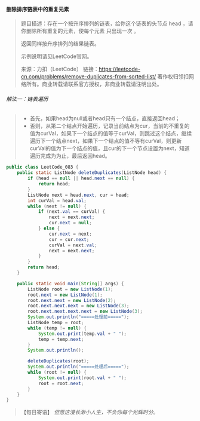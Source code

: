 #### 删除排序链表中的重复元素

> 题目描述：存在一个按升序排列的链表，给你这个链表的头节点 head ，请你删除所有重复的元素，使每个元素 只出现一次 。
>
> 返回同样按升序排列的结果链表。
>
> 示例说明请见LeetCode官网。
>
> 来源：力扣（LeetCode）
> 链接：https://leetcode-cn.com/problems/remove-duplicates-from-sorted-list/
> 著作权归领扣网络所有。商业转载请联系官方授权，非商业转载请注明出处。

###### 解法一：链表遍历

> - 首先，如果head为null或者head只有一个结点，直接返回head；
> - 否则，从第二个结点开始遍历，记录当前结点为cur，当前的不重复的值为curVal，如果下一个结点的值等于curVal，则跳过这个结点，继续遍历下一个结点next，如果下一个结点的值不等有curVal，则更新curVal的值为下一个结点的值，且cur的下一个节点设置为next，知道遍历完成为为止，最后返回head。

```java
public class LeetCode_083 {
    public static ListNode deleteDuplicates(ListNode head) {
        if (head == null || head.next == null) {
            return head;
        }
        ListNode next = head.next, cur = head;
        int curVal = head.val;
        while (next != null) {
            if (next.val == curVal) {
                next = next.next;
                cur.next = null;
            } else {
                cur.next = next;
                cur = cur.next;
                curVal = next.val;
                next = next.next;
            }
        }
        return head;
    }

    public static void main(String[] args) {
        ListNode root = new ListNode(1);
        root.next = new ListNode(1);
        root.next.next = new ListNode(2);
        root.next.next.next = new ListNode(3);
        root.next.next.next.next = new ListNode(3);
        System.out.println("=====处理前=====");
        ListNode temp = root;
        while (temp != null) {
            System.out.print(temp.val + " ");
            temp = temp.next;
        }
        System.out.println();

        deleteDuplicates(root);
        System.out.println("=====处理后=====");
        while (root != null) {
            System.out.print(root.val + " ");
            root = root.next;
        }
    }
}
```

> 【每日寄语】 *但愿这漫长渺小人生，不负你每个光辉时分。* 


